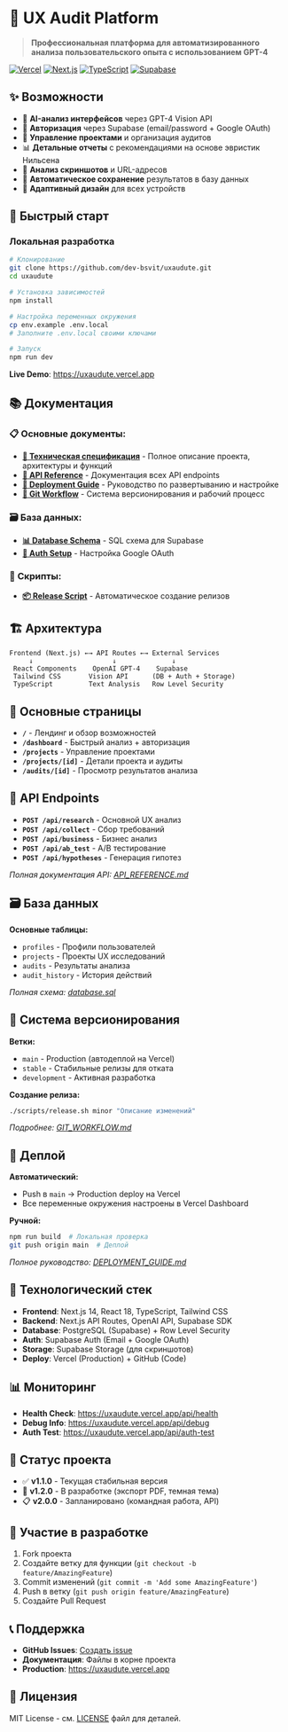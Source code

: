 # 🎯 UX Audit Platform

> **Профессиональная платформа для автоматизированного анализа пользовательского опыта с использованием GPT-4**

[![Vercel](https://img.shields.io/badge/Deployed%20on-Vercel-black)](https://uxaudute.vercel.app)
[![Next.js](https://img.shields.io/badge/Next.js-14-black)](https://nextjs.org/)
[![TypeScript](https://img.shields.io/badge/TypeScript-5-blue)](https://www.typescriptlang.org/)
[![Supabase](https://img.shields.io/badge/Database-Supabase-green)](https://supabase.com/)

## ✨ Возможности

- 🤖 **AI-анализ интерфейсов** через GPT-4 Vision API
- 🔐 **Авторизация** через Supabase (email/password + Google OAuth)
- 📁 **Управление проектами** и организация аудитов  
- 📊 **Детальные отчеты** с рекомендациями на основе эвристик Нильсена
- 📸 **Анализ скриншотов** и URL-адресов
- 💾 **Автоматическое сохранение** результатов в базу данных
- 📱 **Адаптивный дизайн** для всех устройств

## 🚀 Быстрый старт

### Локальная разработка

```bash
# Клонирование
git clone https://github.com/dev-bsvit/uxaudute.git
cd uxaudute

# Установка зависимостей
npm install

# Настройка переменных окружения
cp env.example .env.local
# Заполните .env.local своими ключами

# Запуск
npm run dev
```

**Live Demo**: https://uxaudute.vercel.app

## 📚 Документация

### 📋 **Основные документы:**
- **[📄 Техническая спецификация](PROJECT_SPECIFICATION.md)** - Полное описание проекта, архитектуры и функций
- **[🔌 API Reference](API_REFERENCE.md)** - Документация всех API endpoints
- **[🚀 Deployment Guide](DEPLOYMENT_GUIDE.md)** - Руководство по развертыванию и настройке
- **[🌳 Git Workflow](GIT_WORKFLOW.md)** - Система версионирования и рабочий процесс

### 🗃️ **База данных:**
- **[📊 Database Schema](database.sql)** - SQL схема для Supabase
- **[🔐 Auth Setup](SUPABASE_AUTH_SETUP.md)** - Настройка Google OAuth

### 🔧 **Скрипты:**
- **[📦 Release Script](scripts/release.sh)** - Автоматическое создание релизов

## 🏗️ Архитектура

```
Frontend (Next.js) ←→ API Routes ←→ External Services
     ↓                    ↓              ↓
 React Components    OpenAI GPT-4    Supabase
 Tailwind CSS       Vision API      (DB + Auth + Storage)
 TypeScript         Text Analysis   Row Level Security
```

## 🎯 Основные страницы

- **`/`** - Лендинг и обзор возможностей
- **`/dashboard`** - Быстрый анализ + авторизация
- **`/projects`** - Управление проектами
- **`/projects/[id]`** - Детали проекта и аудиты
- **`/audits/[id]`** - Просмотр результатов анализа

## 🔌 API Endpoints

- **`POST /api/research`** - Основной UX анализ
- **`POST /api/collect`** - Сбор требований  
- **`POST /api/business`** - Бизнес анализ
- **`POST /api/ab_test`** - A/B тестирование
- **`POST /api/hypotheses`** - Генерация гипотез

*Полная документация API: [API_REFERENCE.md](API_REFERENCE.md)*

## 🗃️ База данных

**Основные таблицы:**
- `profiles` - Профили пользователей
- `projects` - Проекты UX исследований
- `audits` - Результаты анализа
- `audit_history` - История действий

*Полная схема: [database.sql](database.sql)*

## 🌳 Система версионирования

**Ветки:**
- `main` - Production (автодеплой на Vercel)
- `stable` - Стабильные релизы для отката
- `development` - Активная разработка

**Создание релиза:**
```bash
./scripts/release.sh minor "Описание изменений"
```

*Подробнее: [GIT_WORKFLOW.md](GIT_WORKFLOW.md)*

## 🚀 Деплой

**Автоматический:**
- Push в `main` → Production deploy на Vercel
- Все переменные окружения настроены в Vercel Dashboard

**Ручной:**
```bash
npm run build  # Локальная проверка
git push origin main  # Деплой
```

*Полное руководство: [DEPLOYMENT_GUIDE.md](DEPLOYMENT_GUIDE.md)*

## 🔧 Технологический стек

- **Frontend**: Next.js 14, React 18, TypeScript, Tailwind CSS
- **Backend**: Next.js API Routes, OpenAI API, Supabase SDK
- **Database**: PostgreSQL (Supabase) + Row Level Security
- **Auth**: Supabase Auth (Email + Google OAuth)
- **Storage**: Supabase Storage (для скриншотов)
- **Deploy**: Vercel (Production) + GitHub (Code)

## 📊 Мониторинг

- **Health Check**: https://uxaudute.vercel.app/api/health
- **Debug Info**: https://uxaudute.vercel.app/api/debug
- **Auth Test**: https://uxaudute.vercel.app/api/auth-test

## 🎯 Статус проекта

- ✅ **v1.1.0** - Текущая стабильная версия
- 🚧 **v1.2.0** - В разработке (экспорт PDF, темная тема)
- 📋 **v2.0.0** - Запланировано (командная работа, API)

## 🤝 Участие в разработке

1. Fork проекта
2. Создайте ветку для функции (`git checkout -b feature/AmazingFeature`)
3. Commit изменений (`git commit -m 'Add some AmazingFeature'`)
4. Push в ветку (`git push origin feature/AmazingFeature`)
5. Создайте Pull Request

## 📞 Поддержка

- **GitHub Issues**: [Создать issue](https://github.com/dev-bsvit/uxaudute/issues)
- **Документация**: Файлы в корне проекта
- **Production**: https://uxaudute.vercel.app

## 📝 Лицензия

MIT License - см. [LICENSE](LICENSE) файл для деталей.